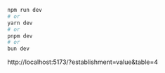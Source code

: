 ```bash
npm run dev
# or
yarn dev
# or
pnpm dev
# or
bun dev
```

http://localhost:5173/?establishment=value&table=4
